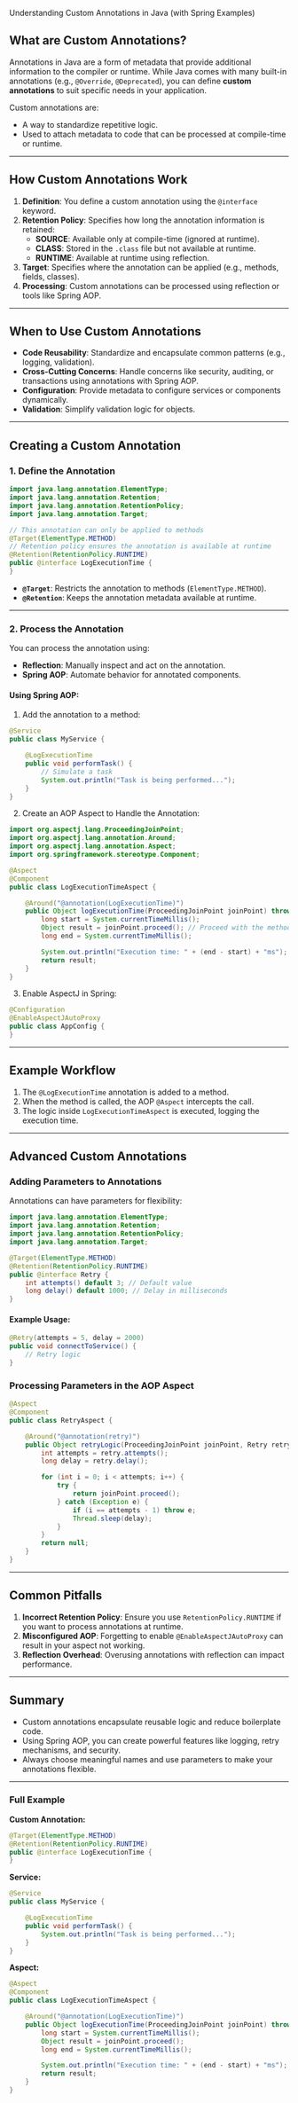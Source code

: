  Understanding Custom Annotations in Java (with Spring Examples)

## What are Custom Annotations?

Annotations in Java are a form of metadata that provide additional information to the compiler or runtime. While Java comes with many built-in annotations (e.g., `@Override`, `@Deprecated`), you can define **custom annotations** to suit specific needs in your application.

Custom annotations are:
- A way to standardize repetitive logic.
- Used to attach metadata to code that can be processed at compile-time or runtime.

---

## How Custom Annotations Work

1. **Definition**: You define a custom annotation using the `@interface` keyword.
2. **Retention Policy**: Specifies how long the annotation information is retained:
   - **SOURCE**: Available only at compile-time (ignored at runtime).
   - **CLASS**: Stored in the `.class` file but not available at runtime.
   - **RUNTIME**: Available at runtime using reflection.
3. **Target**: Specifies where the annotation can be applied (e.g., methods, fields, classes).
4. **Processing**: Custom annotations can be processed using reflection or tools like Spring AOP.

---

## When to Use Custom Annotations

- **Code Reusability**: Standardize and encapsulate common patterns (e.g., logging, validation).
- **Cross-Cutting Concerns**: Handle concerns like security, auditing, or transactions using annotations with Spring AOP.
- **Configuration**: Provide metadata to configure services or components dynamically.
- **Validation**: Simplify validation logic for objects.

---

## Creating a Custom Annotation

### 1. Define the Annotation

```java
import java.lang.annotation.ElementType;
import java.lang.annotation.Retention;
import java.lang.annotation.RetentionPolicy;
import java.lang.annotation.Target;

// This annotation can only be applied to methods
@Target(ElementType.METHOD)
// Retention policy ensures the annotation is available at runtime
@Retention(RetentionPolicy.RUNTIME)
public @interface LogExecutionTime {
}
```

- **`@Target`**: Restricts the annotation to methods (`ElementType.METHOD`).
- **`@Retention`**: Keeps the annotation metadata available at runtime.

---

### 2. Process the Annotation

You can process the annotation using:
- **Reflection**: Manually inspect and act on the annotation.
- **Spring AOP**: Automate behavior for annotated components.

#### Using Spring AOP:

1. Add the annotation to a method:

```java
@Service
public class MyService {

    @LogExecutionTime
    public void performTask() {
        // Simulate a task
        System.out.println("Task is being performed...");
    }
}
```

2. Create an AOP Aspect to Handle the Annotation:

```java
import org.aspectj.lang.ProceedingJoinPoint;
import org.aspectj.lang.annotation.Around;
import org.aspectj.lang.annotation.Aspect;
import org.springframework.stereotype.Component;

@Aspect
@Component
public class LogExecutionTimeAspect {

    @Around("@annotation(LogExecutionTime)")
    public Object logExecutionTime(ProceedingJoinPoint joinPoint) throws Throwable {
        long start = System.currentTimeMillis();
        Object result = joinPoint.proceed(); // Proceed with the method execution
        long end = System.currentTimeMillis();

        System.out.println("Execution time: " + (end - start) + "ms");
        return result;
    }
}
```

3. Enable AspectJ in Spring:

```java
@Configuration
@EnableAspectJAutoProxy
public class AppConfig {
}
```

---

## Example Workflow

1. The `@LogExecutionTime` annotation is added to a method.
2. When the method is called, the AOP `@Aspect` intercepts the call.
3. The logic inside `LogExecutionTimeAspect` is executed, logging the execution time.

---

## Advanced Custom Annotations

### Adding Parameters to Annotations

Annotations can have parameters for flexibility:

```java
import java.lang.annotation.ElementType;
import java.lang.annotation.Retention;
import java.lang.annotation.RetentionPolicy;
import java.lang.annotation.Target;

@Target(ElementType.METHOD)
@Retention(RetentionPolicy.RUNTIME)
public @interface Retry {
    int attempts() default 3; // Default value
    long delay() default 1000; // Delay in milliseconds
}
```

#### Example Usage:

```java
@Retry(attempts = 5, delay = 2000)
public void connectToService() {
    // Retry logic
}
```

### Processing Parameters in the AOP Aspect

```java
@Aspect
@Component
public class RetryAspect {

    @Around("@annotation(retry)")
    public Object retryLogic(ProceedingJoinPoint joinPoint, Retry retry) throws Throwable {
        int attempts = retry.attempts();
        long delay = retry.delay();

        for (int i = 0; i < attempts; i++) {
            try {
                return joinPoint.proceed();
            } catch (Exception e) {
                if (i == attempts - 1) throw e;
                Thread.sleep(delay);
            }
        }
        return null;
    }
}
```

---

## Common Pitfalls

1. **Incorrect Retention Policy**: Ensure you use `RetentionPolicy.RUNTIME` if you want to process annotations at runtime.
2. **Misconfigured AOP**: Forgetting to enable `@EnableAspectJAutoProxy` can result in your aspect not working.
3. **Reflection Overhead**: Overusing annotations with reflection can impact performance.

---

## Summary

- Custom annotations encapsulate reusable logic and reduce boilerplate code.
- Using Spring AOP, you can create powerful features like logging, retry mechanisms, and security.
- Always choose meaningful names and use parameters to make your annotations flexible.

---

### Full Example

**Custom Annotation:**

```java
@Target(ElementType.METHOD)
@Retention(RetentionPolicy.RUNTIME)
public @interface LogExecutionTime {
}
```

**Service:**

```java
@Service
public class MyService {

    @LogExecutionTime
    public void performTask() {
        System.out.println("Task is being performed...");
    }
}
```

**Aspect:**

```java
@Aspect
@Component
public class LogExecutionTimeAspect {

    @Around("@annotation(LogExecutionTime)")
    public Object logExecutionTime(ProceedingJoinPoint joinPoint) throws Throwable {
        long start = System.currentTimeMillis();
        Object result = joinPoint.proceed();
        long end = System.currentTimeMillis();

        System.out.println("Execution time: " + (end - start) + "ms");
        return result;
    }
}
```
